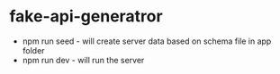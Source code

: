 # fake-api-generatror
- npm run seed - will create server data based on schema file in app folder
- npm run dev - will run the server

